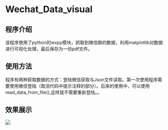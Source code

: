 # Wechat_Data_visual
## 程序介绍
该程序使用了python的wxpy模块，抓取到微信群的数据，利用matplotlib对数据进行可视化处理，最后保存为一份pdf文件。
## 使用方法
程序有两种获取数据的方式：登陆微信获取与Json文件读取。第一次使用程序需要使用微信登陆（取消代码中提示注释的部分）。后来的使用中，可以使用read_data_from_file(),这样就不需要重新登陆。。
## 效果展示
![](http://codingnote.oss-cn-shenzhen.aliyuncs.com/fig.png)
